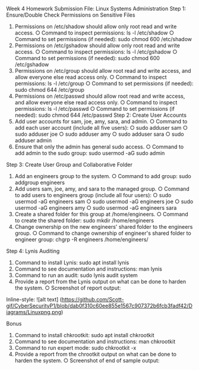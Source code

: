 Week 4 Homework Submission File: Linux Systems Administration
Step 1: Ensure/Double Check Permissions on Sensitive Files
1.	Permissions on /etc/shadow should allow only root read and write access.
○	Command to inspect permissions: ls -l /etc/shadow
○	Command to set permissions (if needed): sudo chmod 600 /etc/shadow
2.	Permissions on /etc/gshadow should allow only root read and write access.
○	Command to inspect permissions: ls -l /etc/gshadow
○	Command to set permissions (if needed): sudo chmod 600 /etc/gshadow
3.	Permissions on /etc/group should allow root read and write access, and allow everyone else read access only.
○	Command to inspect permissions: ls -l /etc/group
○	Command to set permissions (if needed): sudo chmod 644 /etc/group
4.	Permissions on /etc/passwd should allow root read and write access, and allow everyone else read access only.
○	Command to inspect permissions: ls -l /etc/passwd
○	Command to set permissions (if needed): sudo chmod 644 /etc/passwd
Step 2: Create User Accounts
1.	Add user accounts for sam, joe, amy, sara, and admin.
○	Command to add each user account (include all five users):
○	sudo adduser sam
○	sudo adduser joe
○	sudo adduser amy
○	sudo adduser sara
○	sudo adduser admin
2.	Ensure that only the admin has general sudo access.
○	Command to add admin to the sudo group: sudo usermod -aG sudo admin

Step 3: Create User Group and Collaborative Folder
1.	Add an engineers group to the system.
○	Command to add group: sudo addgroup engineers
2.	Add users sam, joe, amy, and sara to the managed group.
○	Command to add users to engineers group (include all four users):
○	sudo usermod -aG engineers sam
○	sudo usermod -aG engineers joe
○	sudo usermod -aG engineers amy
○	sudo usermod -aG engineers sara
3.	Create a shared folder for this group at /home/engineers.
○	Command to create the shared folder: sudo mkdir /home/engineers
4.	Change ownership on the new engineers' shared folder to the engineers group.
○	Command to change ownership of engineer's shared folder to engineer group: chgrp -R engineers /home/engineers/

Step 4: Lynis Auditing
1.	Command to install Lynis: sudo apt install lynis
2.	Command to see documentation and instructions: man lynis
3.	Command to run an audit: sudo lynis audit system
4.	Provide a report from the Lynis output on what can be done to harden the system.
○	Screenshot of report output:

Inline-style: 
![alt text] (https://github.com/Scott-gif/CyberSecurityP1/blob/dab0f310c60ee855e1567c907372b6fcb3fadf42/Diagrams/Linuxpng.png)



Bonus
1.	Command to install chkrootkit: sudo apt install chkrootkit
2.	Command to see documentation and instructions: man chkrootkit
3.	Command to run expert mode: sudo chkrootkit -x
4.	Provide a report from the chrootkit output on what can be done to harden the system.
○	Screenshot of end of sample output:
 
